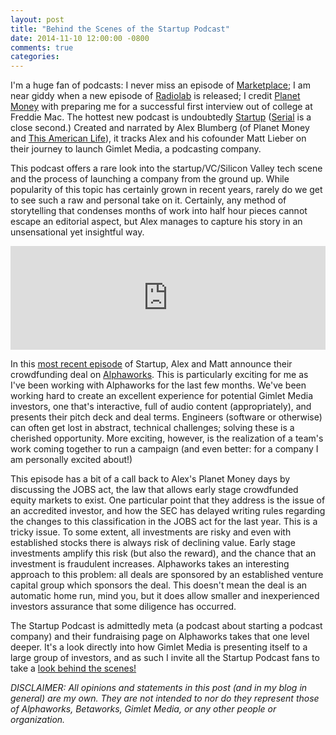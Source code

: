 ```yaml
---
layout: post
title: "Behind the Scenes of the Startup Podcast"
date: 2014-11-10 12:00:00 -0800
comments: true
categories:
---
```


I'm a huge fan of podcasts: I never miss an episode of [Marketplace](http://www.marketplace.org/); I am near giddy when a new episode of [Radiolab](http://www.radiolab.org/) is released; I credit [Planet Money](http://www.npr.org/blogs/money/) with preparing me for a successful first interview out of college at Freddie Mac. The hottest new podcast is undoubtedly [Startup](http://www.hearstartup.com) ([Serial](http://serialpodcast.org/) is a close second.) Created and narrated by Alex Blumberg (of Planet Money and [This American Life](http://www.thisamericanlife.org/)), it tracks Alex and his cofounder Matt Lieber on their journey to launch Gimlet Media, a podcasting company.

This podcast offers a rare look into the startup/VC/Silicon Valley tech scene and the process of launching a company from the ground up. While popularity of this topic has certainly grown in recent years, rarely do we get to see such a raw and personal take on it. Certainly, any method of storytelling that condenses months of work into half hour pieces cannot escape an editorial aspect, but Alex manages to capture his story in an unsensational yet insightful way.

<!-- more -->
<iframe width="100%" height="166" scrolling="no" frameborder="no" src="https://w.soundcloud.com/player/?url=https%3A//api.soundcloud.com/tracks/176185715&color=ff5500"></iframe>

In this [most recent episode](http://hearstartup.com/episodes/how-listeners-become-owners) of Startup, Alex and Matt announce their crowdfunding deal on [Alphaworks](https://alphaworks.net/c/gimlet-media). This is particularly exciting for me as I've been working with Alphaworks for the last few months. We've been working hard to create an excellent experience for potential Gimlet Media investors, one that's interactive, full of audio content (appropriately), and presents their pitch deck and deal terms. Engineers (software or otherwise) can often get lost in abstract, technical challenges; solving these is a cherished opportunity. More exciting, however, is the realization of a team's work coming together to run a campaign (and even better: for a company I am personally excited about!)

This episode has a bit of a call back to Alex's Planet Money days by discussing the JOBS act, the law that allows early stage crowdfunded equity markets to exist. One particular point that they address is the issue of an accredited investor, and how the SEC has delayed writing rules regarding the changes to this classification in the JOBS act for the last year. This is a tricky issue. To some extent, all investments are risky and even with established stocks there is always risk of declining value. Early stage investments amplify this risk (but also the reward), and the chance that an investment is fraudulent increases. Alphaworks takes an interesting approach to this problem: all deals are sponsored by an established venture capital group which sponsors the deal. This doesn't mean the deal is an automatic home run, mind you, but it does allow smaller and inexperienced investors assurance that some diligence has occurred.

The Startup Podcast is admittedly meta (a podcast about starting a podcast company) and their fundraising page on Alphaworks takes that one level deeper. It's a look directly into how Gimlet Media is presenting itself to a large group of investors, and as such I invite all the Startup Podcast fans to take a [look behind the scenes!](https://www.alphaworks.net/c/gimlet-media)

_DISCLAIMER: All opinions and statements in this post (and in my blog in general) are my own. They are not intended to nor do they represent those of Alphaworks, Betaworks, Gimlet Media, or any other people or organization._
